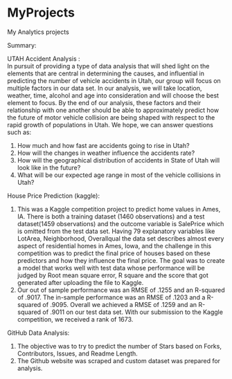 # MyProjects
My Analytics projects

Summary: 

UTAH Accident Analysis : <br>
In pursuit of providing a type of data analysis that will shed light on the elements that are central in determining the causes, and influential in predicting the number of vehicle accidents in Utah, our group will focus on multiple factors in our data set. In our analysis, we will take location, weather, time, alcohol and age into consideration and will choose the best element to focus. By the end of our analysis, these factors and their relationship with one another should be able to approximately predict how the future of motor vehicle collision are being shaped with respect to the rapid growth of populations in Utah. We hope, we can answer questions such as: 
1. How much and how fast are accidents going to rise in Utah? 
2. How will the changes in weather influence the accidents rate? 
3. How will the geographical distribution of accidents in State of Utah will look like in the future? 
4. What will be our expected age range in most of the vehicle collisions in Utah? 

House Price Prediction (kaggle): <br> 
1. This was a Kaggle competition project to predict home values in Ames, IA. There is both a training dataset (1460 observations) and a test dataset(1459 observations) and the outcome variable is SalePrice which is omitted from the test data set. Having 79 explanatory variables like LotArea, Neighborhood, Overallqual the data set describes almost every aspect of residential homes in Ames, Iowa, and the challenge in this competition was to predict the final price of houses based on these predictors and how they influence the final price. The goal was to create a model that works well with test data whose performance will be judged by Root mean square error, R square and the score that got generated after uploading the file to Kaggle.
2. Our out of sample performance was an RMSE of .1255 and an R-squared of .9017. The in-sample performance was an RMSE of .1203 and a R-squared of .9095. Overall we achieved a RMSE of .1259 and an R-squared of .9011 on our test data set. With our submission to the Kaggle competition, we received a rank of 1673.

GitHub Data Analysis:<br> 
1. The objective was to try to predict the number of Stars based on Forks, Contributors, Issues, and Readme Length.
2. The Github website was scraped and custom dataset was prepared for analysis.





